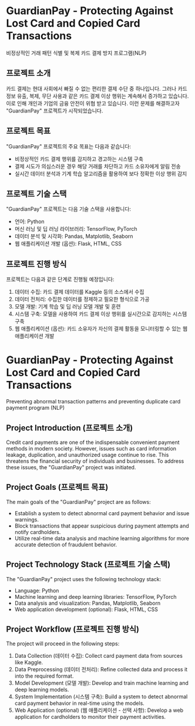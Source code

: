 

# GuardianPay - Protecting Against Lost Card and Copied Card Transactions

비정상적인 거래 패턴 식별 및 복제 카드 결제 방지 프로그램(NLP)

## 프로젝트 소개

카드 결제는 현대 사회에서 빠질 수 없는 편리한 결제 수단 중 하나입니다. 그러나 카드 정보 유출, 복제, 무단 사용과 같은 카드 결제 이상 행위는 계속해서 증가하고 있습니다. 이로 인해 개인과 기업의 금융 안전이 위협 받고 있습니다. 이런 문제를 해결하고자 "GuardianPay" 프로젝트가 시작되었습니다.

## 프로젝트 목표

"GuardianPay" 프로젝트의 주요 목표는 다음과 같습니다:
- 비정상적인 카드 결제 행위를 감지하고 경고하는 시스템 구축
- 결제 시도가 의심스러운 경우 해당 거래를 차단하고 카드 소유자에게 알림 전송
- 실시간 데이터 분석과 기계 학습 알고리즘을 활용하여 보다 정확한 이상 행위 감지

## 프로젝트 기술 스택

"GuardianPay" 프로젝트는 다음 기술 스택을 사용합니다:
- 언어: Python
- 머신 러닝 및 딥 러닝 라이브러리: TensorFlow, PyTorch
- 데이터 분석 및 시각화: Pandas, Matplotlib, Seaborn
- 웹 애플리케이션 개발 (옵션): Flask, HTML, CSS

## 프로젝트 진행 방식

프로젝트는 다음과 같은 단계로 진행될 예정입니다:
1. 데이터 수집: 카드 결제 데이터를 Kaggle 등의 소스에서 수집
2. 데이터 전처리: 수집한 데이터를 정제하고 필요한 형식으로 가공
3. 모델 개발: 기계 학습 및 딥 러닝 모델 개발 및 훈련
4. 시스템 구축: 모델을 사용하여 카드 결제 이상 행위를 실시간으로 감지하는 시스템 구축
5. 웹 애플리케이션 (옵션): 카드 소유자가 자신의 결제 활동을 모니터링할 수 있는 웹 애플리케이션 개발

# GuardianPay - Protecting Against Lost Card and Copied Card Transactions

Preventing abnormal transaction patterns and preventing duplicate card payment program (NLP)

## Project Introduction (프로젝트 소개)

Credit card payments are one of the indispensable convenient payment methods in modern society. However, issues such as card information leakage, duplication, and unauthorized usage continue to rise. This threatens the financial security of individuals and businesses. To address these issues, the "GuardianPay" project was initiated.

## Project Goals (프로젝트 목표)

The main goals of the "GuardianPay" project are as follows:
- Establish a system to detect abnormal card payment behavior and issue warnings.
- Block transactions that appear suspicious during payment attempts and notify cardholders.
- Utilize real-time data analysis and machine learning algorithms for more accurate detection of fraudulent behavior.

## Project Technology Stack (프로젝트 기술 스택)

The "GuardianPay" project uses the following technology stack:
- Language: Python
- Machine learning and deep learning libraries: TensorFlow, PyTorch
- Data analysis and visualization: Pandas, Matplotlib, Seaborn
- Web application development (optional): Flask, HTML, CSS

## Project Workflow (프로젝트 진행 방식)

The project will proceed in the following steps:
1. Data Collection (데이터 수집): Collect card payment data from sources like Kaggle.
2. Data Preprocessing (데이터 전처리): Refine collected data and process it into the required format.
3. Model Development (모델 개발): Develop and train machine learning and deep learning models.
4. System Implementation (시스템 구축): Build a system to detect abnormal card payment behavior in real-time using the models.
5. Web Application (optional) (웹 애플리케이션 - 선택 사항): Develop a web application for cardholders to monitor their payment activities.




